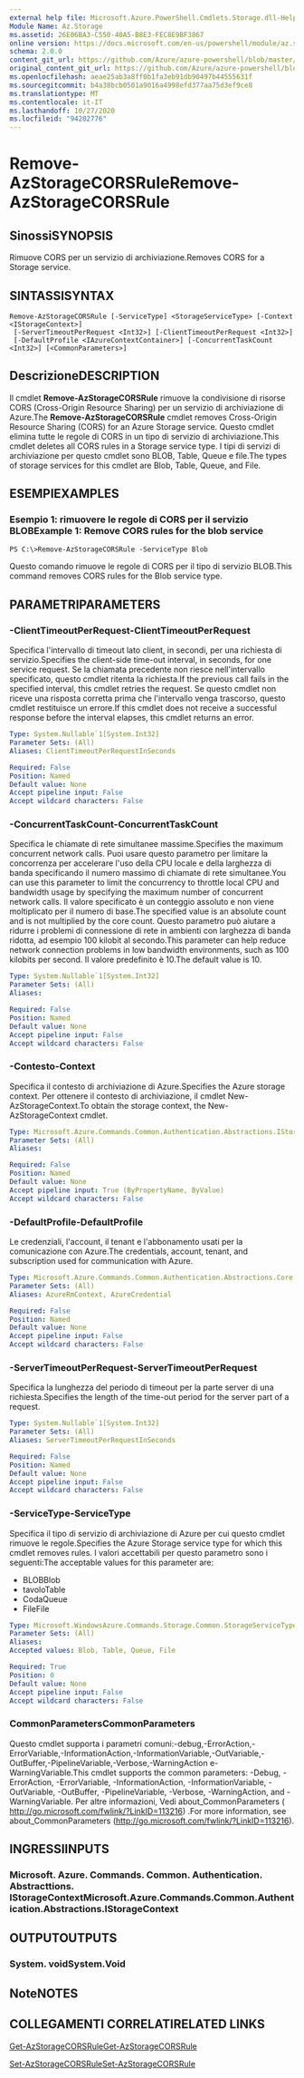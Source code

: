 ```yaml
---
external help file: Microsoft.Azure.PowerShell.Cmdlets.Storage.dll-Help.xml
Module Name: Az.Storage
ms.assetid: 26E06BA3-C550-40A5-B8E3-FEC8E9BF3867
online version: https://docs.microsoft.com/en-us/powershell/module/az.storage/remove-azstoragecorsrule
schema: 2.0.0
content_git_url: https://github.com/Azure/azure-powershell/blob/master/src/Storage/Storage.Management/help/Remove-AzStorageCORSRule.md
original_content_git_url: https://github.com/Azure/azure-powershell/blob/master/src/Storage/Storage.Management/help/Remove-AzStorageCORSRule.md
ms.openlocfilehash: aeae25ab3a8ff0b1fa3eb91db90497b44555631f
ms.sourcegitcommit: b4a38bcb0501a9016a4998efd377aa75d3ef9ce8
ms.translationtype: MT
ms.contentlocale: it-IT
ms.lasthandoff: 10/27/2020
ms.locfileid: "94202776"
---
```

# <span data-ttu-id="2cf17-101">Remove-AzStorageCORSRule</span><span class="sxs-lookup"><span data-stu-id="2cf17-101">Remove-AzStorageCORSRule</span></span>

## <span data-ttu-id="2cf17-102">Sinossi</span><span class="sxs-lookup"><span data-stu-id="2cf17-102">SYNOPSIS</span></span>
<span data-ttu-id="2cf17-103">Rimuove CORS per un servizio di archiviazione.</span><span class="sxs-lookup"><span data-stu-id="2cf17-103">Removes CORS for a Storage service.</span></span>

## <span data-ttu-id="2cf17-104">SINTASSI</span><span class="sxs-lookup"><span data-stu-id="2cf17-104">SYNTAX</span></span>

```
Remove-AzStorageCORSRule [-ServiceType] <StorageServiceType> [-Context <IStorageContext>]
 [-ServerTimeoutPerRequest <Int32>] [-ClientTimeoutPerRequest <Int32>]
 [-DefaultProfile <IAzureContextContainer>] [-ConcurrentTaskCount <Int32>] [<CommonParameters>]
```

## <span data-ttu-id="2cf17-105">Descrizione</span><span class="sxs-lookup"><span data-stu-id="2cf17-105">DESCRIPTION</span></span>
<span data-ttu-id="2cf17-106">Il cmdlet **Remove-AzStorageCORSRule** rimuove la condivisione di risorse CORS (Cross-Origin Resource Sharing) per un servizio di archiviazione di Azure.</span><span class="sxs-lookup"><span data-stu-id="2cf17-106">The **Remove-AzStorageCORSRule** cmdlet removes Cross-Origin Resource Sharing (CORS) for an Azure Storage service.</span></span>
<span data-ttu-id="2cf17-107">Questo cmdlet elimina tutte le regole di CORS in un tipo di servizio di archiviazione.</span><span class="sxs-lookup"><span data-stu-id="2cf17-107">This cmdlet deletes all CORS rules in a Storage service type.</span></span>
<span data-ttu-id="2cf17-108">I tipi di servizi di archiviazione per questo cmdlet sono BLOB, Table, Queue e file.</span><span class="sxs-lookup"><span data-stu-id="2cf17-108">The types of storage services for this cmdlet are Blob, Table, Queue, and File.</span></span>

## <span data-ttu-id="2cf17-109">ESEMPI</span><span class="sxs-lookup"><span data-stu-id="2cf17-109">EXAMPLES</span></span>

### <span data-ttu-id="2cf17-110">Esempio 1: rimuovere le regole di CORS per il servizio BLOB</span><span class="sxs-lookup"><span data-stu-id="2cf17-110">Example 1: Remove CORS rules for the blob service</span></span>
```
PS C:\>Remove-AzStorageCORSRule -ServiceType Blob
```

<span data-ttu-id="2cf17-111">Questo comando rimuove le regole di CORS per il tipo di servizio BLOB.</span><span class="sxs-lookup"><span data-stu-id="2cf17-111">This command removes CORS rules for the Blob service type.</span></span>

## <span data-ttu-id="2cf17-112">PARAMETRI</span><span class="sxs-lookup"><span data-stu-id="2cf17-112">PARAMETERS</span></span>

### <span data-ttu-id="2cf17-113">-ClientTimeoutPerRequest</span><span class="sxs-lookup"><span data-stu-id="2cf17-113">-ClientTimeoutPerRequest</span></span>
<span data-ttu-id="2cf17-114">Specifica l'intervallo di timeout lato client, in secondi, per una richiesta di servizio.</span><span class="sxs-lookup"><span data-stu-id="2cf17-114">Specifies the client-side time-out interval, in seconds, for one service request.</span></span>
<span data-ttu-id="2cf17-115">Se la chiamata precedente non riesce nell'intervallo specificato, questo cmdlet ritenta la richiesta.</span><span class="sxs-lookup"><span data-stu-id="2cf17-115">If the previous call fails in the specified interval, this cmdlet retries the request.</span></span>
<span data-ttu-id="2cf17-116">Se questo cmdlet non riceve una risposta corretta prima che l'intervallo venga trascorso, questo cmdlet restituisce un errore.</span><span class="sxs-lookup"><span data-stu-id="2cf17-116">If this cmdlet does not receive a successful response before the interval elapses, this cmdlet returns an error.</span></span>

```yaml
Type: System.Nullable`1[System.Int32]
Parameter Sets: (All)
Aliases: ClientTimeoutPerRequestInSeconds

Required: False
Position: Named
Default value: None
Accept pipeline input: False
Accept wildcard characters: False
```

### <span data-ttu-id="2cf17-117">-ConcurrentTaskCount</span><span class="sxs-lookup"><span data-stu-id="2cf17-117">-ConcurrentTaskCount</span></span>
<span data-ttu-id="2cf17-118">Specifica le chiamate di rete simultanee massime.</span><span class="sxs-lookup"><span data-stu-id="2cf17-118">Specifies the maximum concurrent network calls.</span></span>
<span data-ttu-id="2cf17-119">Puoi usare questo parametro per limitare la concorrenza per accelerare l'uso della CPU locale e della larghezza di banda specificando il numero massimo di chiamate di rete simultanee.</span><span class="sxs-lookup"><span data-stu-id="2cf17-119">You can use this parameter to limit the concurrency to throttle local CPU and bandwidth usage by specifying the maximum number of concurrent network calls.</span></span>
<span data-ttu-id="2cf17-120">Il valore specificato è un conteggio assoluto e non viene moltiplicato per il numero di base.</span><span class="sxs-lookup"><span data-stu-id="2cf17-120">The specified value is an absolute count and is not multiplied by the core count.</span></span>
<span data-ttu-id="2cf17-121">Questo parametro può aiutare a ridurre i problemi di connessione di rete in ambienti con larghezza di banda ridotta, ad esempio 100 kilobit al secondo.</span><span class="sxs-lookup"><span data-stu-id="2cf17-121">This parameter can help reduce network connection problems in low bandwidth environments, such as 100 kilobits per second.</span></span>
<span data-ttu-id="2cf17-122">Il valore predefinito è 10.</span><span class="sxs-lookup"><span data-stu-id="2cf17-122">The default value is 10.</span></span>

```yaml
Type: System.Nullable`1[System.Int32]
Parameter Sets: (All)
Aliases:

Required: False
Position: Named
Default value: None
Accept pipeline input: False
Accept wildcard characters: False
```

### <span data-ttu-id="2cf17-123">-Contesto</span><span class="sxs-lookup"><span data-stu-id="2cf17-123">-Context</span></span>
<span data-ttu-id="2cf17-124">Specifica il contesto di archiviazione di Azure.</span><span class="sxs-lookup"><span data-stu-id="2cf17-124">Specifies the Azure storage context.</span></span>
<span data-ttu-id="2cf17-125">Per ottenere il contesto di archiviazione, il cmdlet New-AzStorageContext.</span><span class="sxs-lookup"><span data-stu-id="2cf17-125">To obtain the storage context, the New-AzStorageContext cmdlet.</span></span>

```yaml
Type: Microsoft.Azure.Commands.Common.Authentication.Abstractions.IStorageContext
Parameter Sets: (All)
Aliases:

Required: False
Position: Named
Default value: None
Accept pipeline input: True (ByPropertyName, ByValue)
Accept wildcard characters: False
```

### <span data-ttu-id="2cf17-126">-DefaultProfile</span><span class="sxs-lookup"><span data-stu-id="2cf17-126">-DefaultProfile</span></span>
<span data-ttu-id="2cf17-127">Le credenziali, l'account, il tenant e l'abbonamento usati per la comunicazione con Azure.</span><span class="sxs-lookup"><span data-stu-id="2cf17-127">The credentials, account, tenant, and subscription used for communication with Azure.</span></span>

```yaml
Type: Microsoft.Azure.Commands.Common.Authentication.Abstractions.Core.IAzureContextContainer
Parameter Sets: (All)
Aliases: AzureRmContext, AzureCredential

Required: False
Position: Named
Default value: None
Accept pipeline input: False
Accept wildcard characters: False
```

### <span data-ttu-id="2cf17-128">-ServerTimeoutPerRequest</span><span class="sxs-lookup"><span data-stu-id="2cf17-128">-ServerTimeoutPerRequest</span></span>
<span data-ttu-id="2cf17-129">Specifica la lunghezza del periodo di timeout per la parte server di una richiesta.</span><span class="sxs-lookup"><span data-stu-id="2cf17-129">Specifies the length of the time-out period for the server part of a request.</span></span>

```yaml
Type: System.Nullable`1[System.Int32]
Parameter Sets: (All)
Aliases: ServerTimeoutPerRequestInSeconds

Required: False
Position: Named
Default value: None
Accept pipeline input: False
Accept wildcard characters: False
```

### <span data-ttu-id="2cf17-130">-ServiceType</span><span class="sxs-lookup"><span data-stu-id="2cf17-130">-ServiceType</span></span>
<span data-ttu-id="2cf17-131">Specifica il tipo di servizio di archiviazione di Azure per cui questo cmdlet rimuove le regole.</span><span class="sxs-lookup"><span data-stu-id="2cf17-131">Specifies the Azure Storage service type for which this cmdlet removes rules.</span></span>
<span data-ttu-id="2cf17-132">I valori accettabili per questo parametro sono i seguenti:</span><span class="sxs-lookup"><span data-stu-id="2cf17-132">The acceptable values for this parameter are:</span></span>
- <span data-ttu-id="2cf17-133">BLOB</span><span class="sxs-lookup"><span data-stu-id="2cf17-133">Blob</span></span> 
- <span data-ttu-id="2cf17-134">tavolo</span><span class="sxs-lookup"><span data-stu-id="2cf17-134">Table</span></span> 
- <span data-ttu-id="2cf17-135">Coda</span><span class="sxs-lookup"><span data-stu-id="2cf17-135">Queue</span></span> 
- <span data-ttu-id="2cf17-136">File</span><span class="sxs-lookup"><span data-stu-id="2cf17-136">File</span></span>

```yaml
Type: Microsoft.WindowsAzure.Commands.Storage.Common.StorageServiceType
Parameter Sets: (All)
Aliases:
Accepted values: Blob, Table, Queue, File

Required: True
Position: 0
Default value: None
Accept pipeline input: False
Accept wildcard characters: False
```

### <span data-ttu-id="2cf17-137">CommonParameters</span><span class="sxs-lookup"><span data-stu-id="2cf17-137">CommonParameters</span></span>
<span data-ttu-id="2cf17-138">Questo cmdlet supporta i parametri comuni:-debug,-ErrorAction,-ErrorVariable,-InformationAction,-InformationVariable,-OutVariable,-OutBuffer,-PipelineVariable,-Verbose,-WarningAction e-WarningVariable.</span><span class="sxs-lookup"><span data-stu-id="2cf17-138">This cmdlet supports the common parameters: -Debug, -ErrorAction, -ErrorVariable, -InformationAction, -InformationVariable, -OutVariable, -OutBuffer, -PipelineVariable, -Verbose, -WarningAction, and -WarningVariable.</span></span> <span data-ttu-id="2cf17-139">Per altre informazioni, Vedi about_CommonParameters ( http://go.microsoft.com/fwlink/?LinkID=113216) .</span><span class="sxs-lookup"><span data-stu-id="2cf17-139">For more information, see about_CommonParameters (http://go.microsoft.com/fwlink/?LinkID=113216).</span></span>

## <span data-ttu-id="2cf17-140">INGRESSI</span><span class="sxs-lookup"><span data-stu-id="2cf17-140">INPUTS</span></span>

### <span data-ttu-id="2cf17-141">Microsoft. Azure. Commands. Common. Authentication. Abstracttions. IStorageContext</span><span class="sxs-lookup"><span data-stu-id="2cf17-141">Microsoft.Azure.Commands.Common.Authentication.Abstractions.IStorageContext</span></span>

## <span data-ttu-id="2cf17-142">OUTPUT</span><span class="sxs-lookup"><span data-stu-id="2cf17-142">OUTPUTS</span></span>

### <span data-ttu-id="2cf17-143">System. void</span><span class="sxs-lookup"><span data-stu-id="2cf17-143">System.Void</span></span>

## <span data-ttu-id="2cf17-144">Note</span><span class="sxs-lookup"><span data-stu-id="2cf17-144">NOTES</span></span>

## <span data-ttu-id="2cf17-145">COLLEGAMENTI CORRELATI</span><span class="sxs-lookup"><span data-stu-id="2cf17-145">RELATED LINKS</span></span>

[<span data-ttu-id="2cf17-146">Get-AzStorageCORSRule</span><span class="sxs-lookup"><span data-stu-id="2cf17-146">Get-AzStorageCORSRule</span></span>](./Get-AzStorageCORSRule.md)

[<span data-ttu-id="2cf17-147">Set-AzStorageCORSRule</span><span class="sxs-lookup"><span data-stu-id="2cf17-147">Set-AzStorageCORSRule</span></span>](./Set-AzStorageCORSRule.md)


